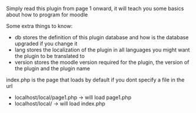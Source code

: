 Simply read this plugin from page 1 onward, it will teach you some basics about how to program for moodle

Some extra things to know:
- db stores the definition of this plugin database and how is the database upgraded if you change it
- lang stores the localization of the plugin in all languages you might want the plugin to be translated to
- version stores the moodle version required for the plugin, the version of the plugin and the plugin name

index.php is the page that loads by default if you dont specify a file in the url
- localhost/local/page1.php -> will load page1.php
- localhost/local/ -> will load index.php

